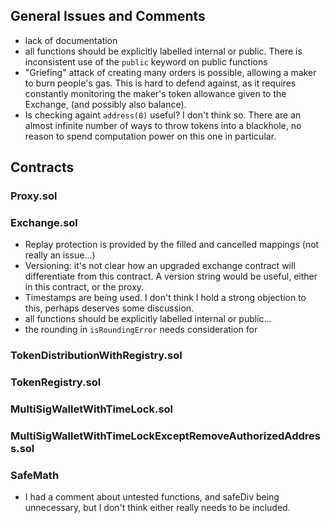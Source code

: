 ## General Issues and Comments

* lack of documentation
* all functions should be explicitly labelled internal or public. There is inconsistent use of the `public` keyword on public functions
* "Griefing" attack of creating many orders is possible, allowing a maker to burn people's gas. This is hard to defend against, as it requires constantly monitoring the maker's token allowance given to the Exchange, (and possibly also balance).
* Is checking againt `address(0)` useful? I don't think so. There are an almost infinite number of ways to throw tokens into a blackhole, no reason to spend computation power on this one in particular. 


## Contracts

### Proxy.sol


### Exchange.sol

* Replay protection is provided by the filled and cancelled mappings (not really an issue...)
* Versioning: it's not clear how an upgraded exchange contract will differentiate from this contract. A version string would be useful, either in this contract, or the proxy. 
* Timestamps are being used. I don't think I hold a strong objection to this, perhaps deserves some discussion.
* all functions should be explicitly labelled internal or public...
* the rounding in `isRoundingError` needs consideration for 

### TokenDistributionWithRegistry.sol


### TokenRegistry.sol


### MultiSigWalletWithTimeLock.sol


### MultiSigWalletWithTimeLockExceptRemoveAuthorizedAddress.sol





### SafeMath

* I had a comment about untested functions, and safeDiv being unnecessary, but I don't think either really needs to be included.
